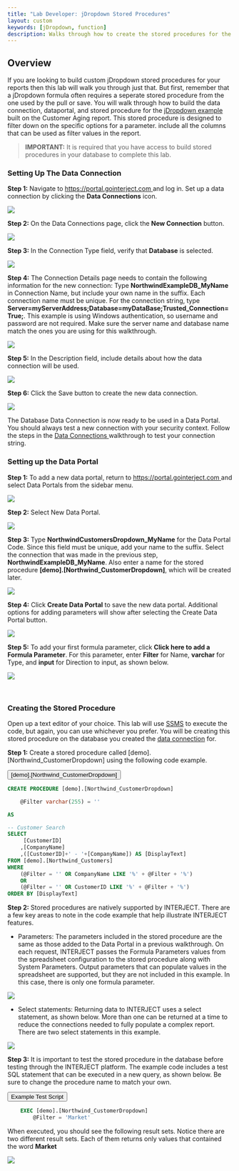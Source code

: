 ```yaml
---
title: "Lab Developer: jDropdown Stored Procedures"
layout: custom
keywords: [jDropdown, function]
description: Walks through how to create the stored procedures for the jDropdowns built in the customer aging create report
---
```


## Overview

 If you are looking to build custom jDropdown stored procedures for your reports then this lab will walk you through just that. But first, remember that a jDropdown formula often requires a seperate stored procedure from the one used by the pull or save. You will walk through how to build the data connection, dataportal, and stored procedure for the [jDropdown example](/wGetStarted/L-Create-Dropdowns.html) built on the Customer Aging report. This stored procedure is designed to filter down on the specific options for a parameter. include all the columns that can be used as filter values in the report.

> **IMPORTANT:**  It is required that you have access to build stored procedures in your database to complete this lab. 

###  Setting Up The Data Connection

**Step 1:** Navigate to [ https://portal.gointerject.com ](https://portal.gointerject.com) and log in. Set up a data connection by clicking the **Data Connections** icon. 

![](/images/L-Dev-CustAging/01.jpg)
<br>

**Step 2:** On the Data Connections page, click the **New Connection** button. 

![](/images/L-Dev-CustAging/02.jpg)
<br>

**Step 3:** In the Connection Type field, verify that **Database** is selected. 

![](/images/L-Dev-CustAging/03.jpg)
<br>

**Step 4:** The Connection Details page needs to contain the following information for the new connection: Type **NorthwindExampleDB_MyName** in Connection Name, but include your own name in the suffix. Each connection name must be unique. For the connection string, type **Server=myServerAddress;Database=myDataBase;Trusted_Connection=True;**. This example is using Windows authentication, so username and password are not required. Make sure the server name and database name match the ones you are using for this walkthrough.

![](/images/L-Dev-CustAging/04.jpg)
<br>
  
**Step 5:** In the Description field, include details about how the data connection will be used. 

![](/images/L-Dev-CustAging/05.jpg)
<br>

**Step 6:** Click the Save button to create the new data connection.

![](/images/L-Dev-CustAging/06.jpg)
<br>

The Database Data Connection is now ready to be used in a Data Portal. You should always test a new connection with your security context. Follow the steps in the [ Data Connections ](/wPortal/Data-Connections.html) walkthrough to test your connection string. 

### Setting up the Data Portal

**Step 1:** To add a new data portal, return to [ https://portal.gointerject.com  ](https://portal.gointerject.com) and select Data Portals from the sidebar menu. 

![](/images/L-Dev-CustAging/07.jpg)
<br>

**Step 2:** Select New Data Portal. 

![](/images/L-Dev-CustAging/08.jpg)
<br>

**Step 3:** Type **NorthwindCustomersDropdown_MyName** for the Data Portal Code. Since this field must be unique, add your name to the suffix. Select the connection that was made in the previous step, **NorthwindExampleDB_MyName**. Also enter a name for the stored procedure **\[demo\].\[Northwind_CustomerDropdown\]**, which will be created later. 

![](/images/L-Dev-Dropdowns/01.png)
<br>

**Step 4:** Click **Create Data Portal** to save the new data portal. Additional options for adding parameters will show after selecting the Create Data Portal button. 

![](/images/L-Dev-Dropdowns/02.png)
<br>

**Step 5:** To add your first formula parameter, click **Click here to add a Formula Parameter**. For this parameter, enter **Filter** for Name, **varchar** for Type, and **input** for Direction to input, as shown below. 

![](/images/L-Dev-Dropdowns/03.png)

<br>

### Creating the Stored Procedure

Open up a text editor of your choice. This lab will use [SSMS](https://docs.microsoft.com/en-us/sql/ssms/download-sql-server-management-studio-ssms?view=sql-server-2017) to execute the code, but again, you can use whichever you prefer. You will be creating this stored procedure on the database you created the [data connection](/wGetStarted/L-Dev-jDropdowns.html#setting-up-the-data-connection) for.

**Step 1:** Create a stored procedure called [demo].[Northwind_CustomerDropdown] using the following code example. 

<button class = "collapsible"> \[demo\].\[Northwind_CustomerDropdown\] </button>

<div markdown="1" class="panel">

```sql
CREATE PROCEDURE [demo].[Northwind_CustomerDropdown]

	@Filter varchar(255) = ''

AS

-- Customer Search
SELECT
	 [CustomerID]
	,[CompanyName]
	,([CustomerID]+' - '+[CompanyName]) AS [DisplayText]
FROM [demo].[Northwind_Customers]
WHERE 
	(@Filter = '' OR CompanyName LIKE '%' + @Filter + '%')
	OR
	(@Filter = '' OR CustomerID LIKE '%' + @Filter + '%')
ORDER BY [DisplayText]

```

</div>

**Step 2:** Stored procedures are natively supported by INTERJECT. There are a few key areas to note in the code example that help illustrate INTERJECT features. 

  * Parameters: The parameters included in the stored procedure are the same as those added to the Data Portal in a previous walkthrough. On each request, INTERJECT passes the Formula Parameters values from the spreadsheet configuration to the stored procedure along with System Parameters. Output parameters that can populate values in the spreadsheet are supported, but they are not included in this example. In this case, there is only one formula parameter.

![](/images/L-Create-Dropdowns/01.png)
<br>

  * Select statements: Returning data to INTERJECT uses a select statement, as shown below. More than one can be returned at a time to reduce the connections needed to fully populate a complex report. There are two select statements in this example. 

![](/images/L-Create-Dropdowns/02.png)
<br>

**Step 3:** It is important to test the stored procedure in the database before testing through the INTERJECT platform. The example code includes a test SQL statement that can be executed in a new query, as shown below. Be sure to change the procedure name to match your own. 


<button class="collapsible">Example Test Script</button>
<div markdown="1" class="panel">

```sql
	EXEC [demo].[Northwind_CustomerDropdown]
		@Filter = 'Market'
```

</div>

When executed, you should see the following result sets. Notice there are two different result sets. Each of them returns only values that contained the word **Market**

![](/images/L-Create-Dropdowns/03.png)
<br>

